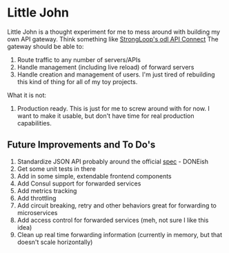 # Little John
Little John is a thought experiment for me to mess around with building my own API gateway. Think something like [StrongLoop's odl API Connect](https://docs.strongloop.com/display/LGW/StrongLoop+API+Gateway) The gateway should be able to:

1. Route traffic to any number of servers/APIs
1. Handle management (including live reload) of forward servers
1. Handle creation and management of users. I'm just tired of rebuilding this kind of thing for all of my toy projects.

What it is not:

1. Production ready. This is just for me to screw around with for now. I want to make it usable, but don't have time for real production capabilities.

## Future Improvements and To Do's

1. Standardize JSON API probably around the official [spec](jsonapi.org) - DONEish
1. Get some unit tests in there
1. Add in some simple, extendable frontend components
1. Add Consul support for forwarded services
1. Add metrics tracking
1. Add throttling
1. Add circuit breaking, retry and other behaviors great for forwarding to microservices
1. Add access control for forwarded services (meh, not sure I like this idea)
1. Clean up real time forwarding information (currently in memory, but that doesn't scale horizontally)